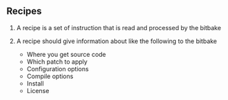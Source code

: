 ## Recipes

1. A recipe is a set of instruction that is read and processed by the bitbake

1. A recipe should give information about like the following to the bitbake

    - Where you get source code
    - Which patch to apply
    - Configuration options
    - Compile options
    - Install
    - License

